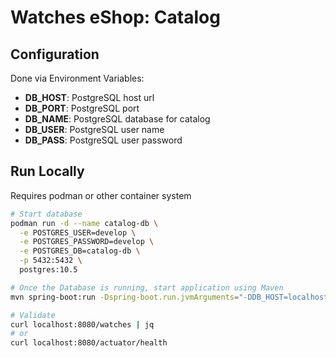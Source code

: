 # Watches eShop: Catalog

## Configuration

Done via Environment Variables:

- **DB_HOST**: PostgreSQL host url
- **DB_PORT**: PostgreSQL port
- **DB_NAME**: PostgreSQL database for catalog
- **DB_USER**: PostgreSQL user name
- **DB_PASS**: PostgreSQL user password

## Run Locally

Requires podman or other container system

```sh
# Start database
podman run -d --name catalog-db \
  -e POSTGRES_USER=develop \
  -e POSTGRES_PASSWORD=develop \
  -e POSTGRES_DB=catalog-db \
  -p 5432:5432 \
  postgres:10.5

# Once the Database is running, start application using Maven
mvn spring-boot:run -Dspring-boot.run.jvmArguments="-DDB_HOST=localhost -DDB_PORT=5432 -DDB_NAME=catalog-db -DDB_USER=develop -DDB_PASS=develop"

# Validate
curl localhost:8080/watches | jq
# or
curl localhost:8080/actuator/health
```